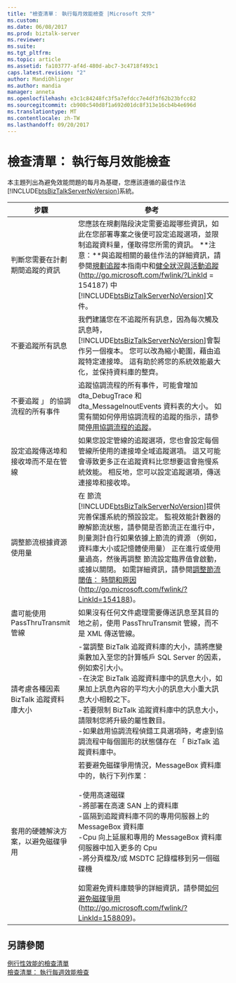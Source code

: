 ```yaml
---
title: "檢查清單： 執行每月效能檢查 |Microsoft 文件"
ms.custom: 
ms.date: 06/08/2017
ms.prod: biztalk-server
ms.reviewer: 
ms.suite: 
ms.tgt_pltfrm: 
ms.topic: article
ms.assetid: fa103777-af4d-480d-abc7-3c4718f493c1
caps.latest.revision: "2"
author: MandiOhlinger
ms.author: mandia
manager: anneta
ms.openlocfilehash: e3c1c84248fc3f5a7efdcc7e4df3f62b23bfcc82
ms.sourcegitcommit: cb908c540d8f1a692d01dc8f313e16cb4b4e696d
ms.translationtype: MT
ms.contentlocale: zh-TW
ms.lasthandoff: 09/20/2017
---
```

# <a name="checklist-performing-monthly-performance-checks"></a>檢查清單： 執行每月效能檢查
本主題列出為避免效能問題的每月為基礎，您應該遵循的最佳作法[!INCLUDE[btsBizTalkServerNoVersion](../includes/btsbiztalkservernoversion-md.md)]系統。  
  
|步驟|參考|  
|-----------|---------------|  
|判斷您需要在計劃期間追蹤的資訊|您應該在規劃階段決定需要追蹤哪些資訊，如此在您部署專案之後便可設定追蹤選項，並限制追蹤資料量，僅取得您所需的資訊。 **注意：**與追蹤相關的最佳作法的詳細資訊，請參閱[規劃追蹤](../technical-guides/planning-for-tracking.md)本指南中和[健全狀況與活動追蹤](http://go.microsoft.com/fwlink/?LinkId=154187)(http://go.microsoft.com/fwlink/?LinkId = 154187) 中[!INCLUDE[btsBizTalkServerNoVersion](../includes/btsbiztalkservernoversion-md.md)]文件。|  
|不要追蹤所有訊息|我們建議您在不追蹤所有訊息，因為每次觸及訊息時，[!INCLUDE[btsBizTalkServerNoVersion](../includes/btsbiztalkservernoversion-md.md)]會製作另一個複本。 您可以改為縮小範圍，藉由追蹤特定連接埠。 這有助於將您的系統效能最大化，並保持資料庫的整齊。|  
|不要追蹤 」 的協調流程的所有事件|追蹤協調流程的所有事件，可能會增加 dta_DebugTrace 和 dta_MessageInoutEvents 資料表的大小。 如需有關如何停用協調流程的追蹤的指示，請參閱[停用協調流程的追蹤](../technical-guides/how-to-disable-tracking.md#BKMK_DisableOrchTracking)。|  
|設定追蹤傳送埠和接收埠而不是在管線|如果您設定管線的追蹤選項，您也會設定每個管線所使用的連接埠全域追蹤選項。 這又可能會導致更多正在追蹤資料比您想要這會拖慢系統效能。 相反地，您可以設定追蹤選項，傳送連接埠和接收埠。|  
|調整節流根據資源使用量|在 節流[!INCLUDE[btsBizTalkServerNoVersion](../includes/btsbiztalkservernoversion-md.md)]提供完善保護系統的預設設定。 監視效能計數器的瞭解節流狀態，請參閱是否節流正在進行中，則量測計自行如果依據上節流的資源 （例如，資料庫大小或記憶體使用量） 正在進行或使用量過高，然後再調整 節流設定臨界值會啟動，或據以關閉。 如需詳細資訊，請參閱[調整節流閾值： 時間和原因](http://go.microsoft.com/fwlink/?LinkId=154188)(http://go.microsoft.com/fwlink/?LinkId=154188)。|  
|盡可能使用 PassThruTransmit 管線|如果沒有任何文件處理需要傳送訊息至其目的地之前，使用 PassThruTransmit 管線，而不是 XML 傳送管線。|  
|請考慮各種因素 BizTalk 追蹤資料庫大小|-當調整 BizTalk 追蹤資料庫的大小，請將應變乘數加入至您的計算帳戶 SQL Server 的因素，例如索引大小。<br />-在決定 BizTalk 追蹤資料庫中的訊息大小，如果加上訊息內容的平均大小的訊息大小重大訊息大小相較之下。<br />-若要限制 BizTalk 追蹤資料庫中的訊息大小，請限制您將升級的屬性數目。<br />-如果啟用協調流程偵錯工具選項時，考慮到協調流程中每個圖形的狀態儲存在 「 BizTalk 追蹤資料庫中。|  
|套用的硬體解決方案，以避免磁碟爭用|若要避免磁碟爭用情況，MessageBox 資料庫中的，執行下列作業：<br /><br /> -使用高速磁碟<br />-將部署在高速 SAN 上的資料庫<br />-區隔到追蹤資料庫不同的專用伺服器上的 MessageBox 資料庫<br />-Cpu 向上延展和專用的 MessageBox 資料庫伺服器中加入更多的 Cpu<br />-將分頁檔及/或 MSDTC 記錄檔移到另一個磁碟機<br /><br /> 如需避免資料庫競爭的詳細資訊，請參閱[如何避免磁碟爭用](http://go.microsoft.com/fwlink/?LinkId=158809)(http://go.microsoft.com/fwlink/?LinkId=158809)。|  
  
## <a name="see-also"></a>另請參閱  
 [例行性效能的檢查清單](../technical-guides/routine-performance-checklists.md)   
 [檢查清單： 執行每週效能檢查](../technical-guides/checklist-performing-weekly-performance-checks.md)